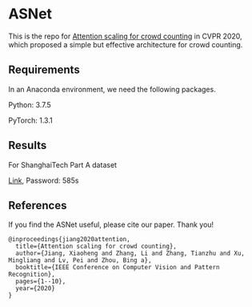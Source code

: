 # ASNet

This is the repo for [Attention scaling for crowd counting](http://openaccess.thecvf.com/content_CVPR_2020/html/Jiang_Attention_Scaling_for_Crowd_Counting_CVPR_2020_paper.html) in CVPR 2020, which proposed a simple but effective architecture for crowd counting.

## Requirements

In an Anaconda environment, we need the following packages.

Python: 3.7.5

PyTorch: 1.3.1

## Results

For ShanghaiTech Part A dataset

[Link](https://pan.baidu.com/s/1jQgBsDy90UfzlLafXgTcXQ), Password: 585s

## References

If you find the ASNet useful, please cite our paper. Thank you!

```
@inproceedings{jiang2020attention,
  title={Attention scaling for crowd counting},
  author={Jiang, Xiaoheng and Zhang, Li and Zhang, Tianzhu and Xu, Mingliang and Lv, Pei and Zhou, Bing a},
  booktitle={IEEE Conference on Computer Vision and Pattern Recognition},
  pages={1--10},
  year={2020}
}
```
